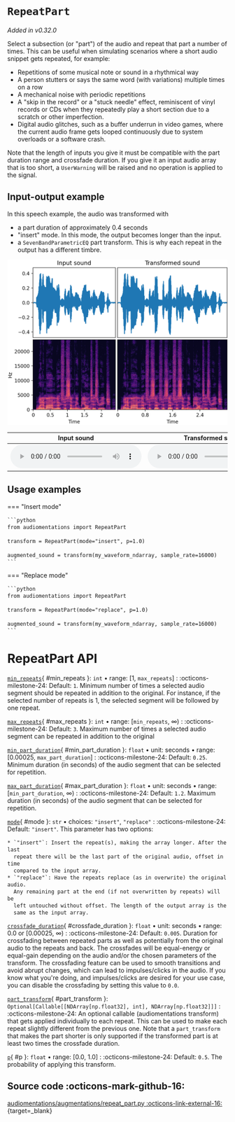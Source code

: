 # `RepeatPart`

_Added in v0.32.0_

Select a subsection (or "part") of the audio and repeat that part a number of times.
This can be useful when simulating scenarios where a short audio snippet gets
repeated, for example:

* Repetitions of some musical note or sound in a rhythmical way
* A person stutters or says the same word (with variations) multiple times on a row
* A mechanical noise with periodic repetitions
* A "skip in the record" or a "stuck needle" effect, reminiscent of vinyl records or
  CDs when they repeatedly play a short section due to a scratch or other
  imperfection.
* Digital audio glitches, such as a buffer underrun in video games,
  where the current audio frame gets looped continuously due to system overloads
  or a software crash.

Note that the length of inputs you give it must be compatible with the part
duration range and crossfade duration. If you give it an input audio array that is
too short, a `UserWarning` will be raised and no operation is applied to the signal.

## Input-output example

In this speech example, the audio was transformed with

* a part duration of approximately 0.4 seconds
* "insert" mode. In this mode, the output becomes longer than the input.
* a `SevenBandParametricEQ` part transform. This is why each repeat in the output
  has a different timbre.

![Input-output waveforms and spectrograms](RepeatPart.webp)

| Input sound                                                                           | Transformed sound                                                                           |
|---------------------------------------------------------------------------------------|---------------------------------------------------------------------------------------------|
| <audio controls><source src="../RepeatPart_input.flac" type="audio/flac"></audio> | <audio controls><source src="../RepeatPart_transformed.flac" type="audio/flac"></audio> | 

## Usage examples

=== "Insert mode"

    ```python
    from audiomentations import RepeatPart
    
    transform = RepeatPart(mode="insert", p=1.0)
    
    augmented_sound = transform(my_waveform_ndarray, sample_rate=16000)
    ```

=== "Replace mode"

    ```python
    from audiomentations import RepeatPart

    transform = RepeatPart(mode="replace", p=1.0)
    
    augmented_sound = transform(my_waveform_ndarray, sample_rate=16000)
    ```

# RepeatPart API

[`min_repeats`](#min_repeats){ #min_repeats }: `int` • range: [1, `max_repeats`]
:   :octicons-milestone-24: Default: `1`. Minimum number of times a selected audio
  segment should be repeated in addition to the original. For instance, if the selected
  number of repeats is 1, the selected segment will be followed by one repeat.

[`max_repeats`](#max_repeats){ #max_repeats }: `int` • range: [`min_repeats`, ∞)
:   :octicons-milestone-24: Default: `3`. Maximum number of times a selected audio
  segment can be repeated in addition to the original

[`min_part_duration`](#min_part_duration){ #min_part_duration }: `float` • unit: seconds • range: [0.00025, `max_part_duration`]
:   :octicons-milestone-24: Default: `0.25`. Minimum duration (in seconds) of the audio
  segment that can be selected for repetition.

[`max_part_duration`](#max_part_duration){ #max_part_duration }: `float` • unit: seconds • range: [`min_part_duration`, ∞)
:   :octicons-milestone-24: Default: `1.2`. Maximum duration (in seconds) of the audio
  segment that can be selected for repetition.

[`mode`](#mode){ #mode }: `str` • choices: `"insert"`, `"replace"`
:   :octicons-milestone-24: Default: `"insert"`. This parameter has two options:

    * `"insert"`: Insert the repeat(s), making the array longer. After the last
      repeat there will be the last part of the original audio, offset in time
      compared to the input array.
    * `"replace"`: Have the repeats replace (as in overwrite) the original audio.
      Any remaining part at the end (if not overwritten by repeats) will be
      left untouched without offset. The length of the output array is the
      same as the input array.

[`crossfade_duration`](#crossfade_duration){ #crossfade_duration }: `float` • unit: seconds • range: 0.0 or [0.00025, ∞)
:   :octicons-milestone-24: Default: `0.005`. Duration for crossfading between repeated
  parts as well as potentially from the original audio to the repeats and back.
  The crossfades will be equal-energy or equal-gain depending on the audio and/or the
  chosen parameters of the transform. The crossfading feature can be used to smooth
  transitions and avoid abrupt changes, which can lead to impulses/clicks in the audio.
  If you know what you're doing, and impulses/clicks are desired for your use case,
  you can disable the crossfading by setting this value to `0.0`.

[`part_transform`](#part_transform){ #part_transform }: `Optional[Callable[[NDArray[np.float32], int], NDArray[np.float32]]]`
:   :octicons-milestone-24: An optional callable (audiomentations transform) that
  gets applied individually to each repeat. This can be used to make each
  repeat slightly different from the previous one. Note that a `part_transform`
  that makes the part shorter is only supported if the transformed part is at
  least two times the crossfade duration.

[`p`](#p){ #p }: `float` • range: [0.0, 1.0]
:   :octicons-milestone-24: Default: `0.5`. The probability of applying this transform.

## Source code :octicons-mark-github-16:

[audiomentations/augmentations/repeat_part.py :octicons-link-external-16:](https://github.com/iver56/audiomentations/blob/main/audiomentations/augmentations/repeat_part.py){target=_blank}
